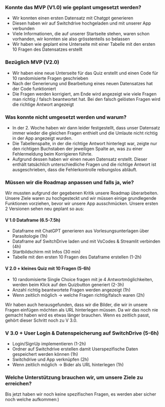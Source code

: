 ### Konnte das MVP (V1.0) wie geplant umgesetzt werden?

-	Wir konnten einen ersten Datensatz mit Chatgpt generieren
-	Diesen haben wir auf Switchdrive hochgeladen und mit unserer App verbunden
-	Viele Informationen, die auf unserer Startseite stehen, waren schon vorhanden, wir konnten sie also grösstenteils so belassen
-	Wir haben wie geplant eine Unterseite mit einer Tabelle mit den ersten 10 Fragen des Datensatzes erstellt

### Bezüglich MVP (V2.0)

-	Wir haben eine neue Unterseite für das Quiz erstellt und einen Code für 10 randomisierte Fragen geschrieben
-	Nach der Generierung und Bearbeitung eines neuen Datensatzes hat der Code funktioniert
-	Die Fragen werden korrigiert, am Ende wird angezeigt wie viele Fragen man richtig / falsch beantwortet hat. Bei den falsch gelösten Fragen wird die richtige Antwort angezeigt


### Was konnte nicht umgesetzt werden und warum?

-	In der 2. Woche haben wir dann leider festgestellt, dass unser Datensatz immer wieder die gleichen Fragen enthielt und die Umlaute nicht richtig in der App angezeigt wurden.
-	Die Tabellenspalte, in der die richtige Antwort hinterlegt war, zeigte nur den richtigen Buchstaben der jeweiligen Spalte an, was zu einer Fehlermeldung beim Korrigieren führte.
-	Aufgrund dessen haben wir einen neuen Datensatz erstellt. Dieser enthält tatsächlich unterschiedliche Fragen und die richtige Antwort ist  ausgeschrieben, dass die Fehlerkontrolle reibungslos abläuft.


### Müssen wir die Roadmap anpassen und falls ja, wie?

Wir mussten aufgrund der gegebenen Kritik unsere Roadmap überarbeiten. Unsere Ziele waren zu hochgesteckt und wir müssen einige grundlegende Funktionen vorziehen, bevor wir unsere App ausschmücken.
Unsere ersten 2 Versionen sehen neu geplant so aus:

#### V 1.0 Dataframe (6.5-7.5h)
- Dataframe mit ChatGPT generieren aus Vorlesungsunterlagen über Parasitologie (1h) 
- Dataframe auf SwitchDrive laden und mit VsCodes & Streamlit verbinden  (4h) 
- Startbildschirm mit Infos (30 min) 
- Tabelle mit den ersten 10 Fragen des Dataframe erstellen (1-2h) 

#### V 2.0  + kleines Quiz mit 10 Fragen (5-6h) 
- 10 randomisierte Single Choice fragen mit je 4 Antwortmöglichkeiten, werden beim Klick auf den Quizbutton generiert (2-3h) 
- Anzahl richtig beantwortete Fragen werden angezeigt (1h) 
- Wenn zeitlich möglich -> welche Fragen richtig/falsch waren (2h)

Wir haben auch herausgefunden, dass wir die Bilder, die wir in unsere Fragen einfügen möchten als URL hinterlegen müssen. Da wir das noch nie gemacht haben wird es etwas länger brauchen. Wenn es zeitlich passt, gehört dieser Schritt noch zu V 3.0. 

### V 3.0 + User Login & Datenspeicherung auf SwitchDrive (5-6h)
- Login/SignUp implementieren (1-2h) 
- Ordner auf Switchdrive erstellen damit Userspezifische Daten gespeichert werden können (1h) 
- Switchdrive und App verknüpfen (2h) 
- Wenn zeitlich möglich -> Bider als URL hinterlegen (1h)


### Welche Unterstützung brauchen wir, um unsere Ziele zu erreichen?

Bis jetzt haben wir noch keine spezifischen Fragen, es werden aber sicher noch welche aufkommen:)
